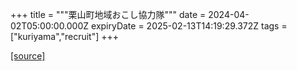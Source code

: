 +++
title = """栗山町地域おこし協力隊"""
date = 2024-04-02T05:00:00.000Z
expiryDate = 2025-02-13T14:19:29.372Z
tags = ["kuriyama","recruit"]
+++


[[source]](https://www.town.kuriyama.hokkaido.jp/soshiki/31/630.html)
